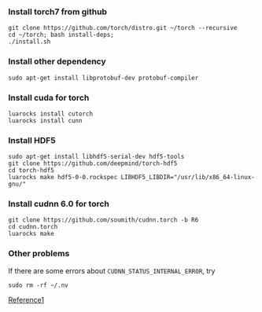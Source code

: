
### Install torch7 from github
```
git clone https://github.com/torch/distro.git ~/torch --recursive
cd ~/torch; bash install-deps;
./install.sh
```
### Install other dependency
```
sudo apt-get install libprotobuf-dev protobuf-compiler
```
### Install cuda for torch
```
luarocks install cutorch
luarocks install cunn
```
### Install HDF5
```
sudo apt-get install libhdf5-serial-dev hdf5-tools
git clone https://github.com/deepmind/torch-hdf5
cd torch-hdf5
luarocks make hdf5-0-0.rockspec LIBHDF5_LIBDIR="/usr/lib/x86_64-linux-gnu/"
```
### Install cudnn 6.0 for torch

```
git clone https://github.com/soumith/cudnn.torch -b R6
cd cudnn.torch
luarocks make
```


### Other problems
If there are some errors about `CUDNN_STATUS_INTERNAL_ERROR`, try
```
sudo rm -rf ~/.nv
```

[Reference1](http://blog.csdn.net/hungryof/article/details/51557666)